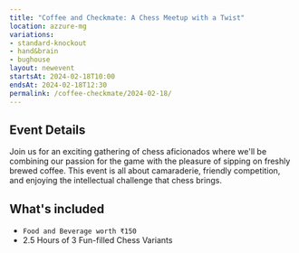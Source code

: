 ```yaml
---
title: "Coffee and Checkmate: A Chess Meetup with a Twist"
location: azzure-mg
variations:
- standard-knockout
- hand&brain
- bughouse
layout: newevent
startsAt: 2024-02-18T10:00
endsAt: 2024-02-18T12:30
permalink: /coffee-checkmate/2024-02-18/
---
```

## Event Details

Join us for an exciting gathering of chess aficionados where we'll be
combining our passion for the game with the pleasure of sipping on freshly
brewed coffee. This event is all about camaraderie, friendly competition, and
enjoying the intellectual challenge that chess brings.

## What's included
- `Food and Beverage worth ₹150`
- 2.5 Hours of 3 Fun-filled Chess Variants